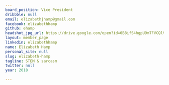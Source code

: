 ```yaml
---
board_position: Vice President
dribbble: null
email: elizabethjhamp@gmail.com
facebook: elizabethhamp
github: ehamp
headshot_jpg_url: https://drive.google.com/open?id=0B8ifS4hgpU9mTFVCQlVhbWdNYUU
layout: member_page
linkedin: elizabethhamp
name: Elizabeth Hamp
personal_site: null
slug: elizabeth-hamp
tagline: STEM & sarcasm
twitter: null
year: 2018

---
```

